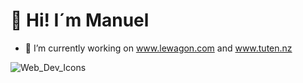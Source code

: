 

<h1>👋 Hi! I´m Manuel</h1>


- 🔭 I’m currently working on www.lewagon.com and www.tuten.nz


![Web_Dev_Icons](https://user-images.githubusercontent.com/94634890/156653139-1e15fcaa-2545-4905-b19e-5f915b2a426c.png)

